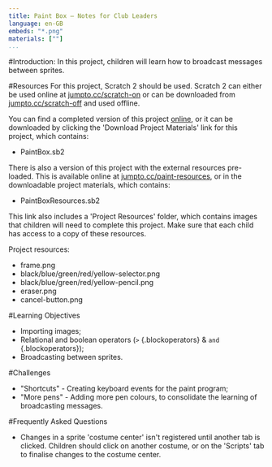 ```yaml
---
title: Paint Box — Notes for Club Leaders
language: en-GB
embeds: "*.png"
materials: [""]
...
```


#Introduction:
In this project, children will learn how to broadcast messages between sprites.

#Resources
For this project, Scratch 2 should be used. Scratch 2 can either be used online at [jumpto.cc/scratch-on](http://jumpto.cc/scratch-on) or can be downloaded from [jumpto.cc/scratch-off](http://jumpto.cc/scratch-off) and used offline.

You can find a completed version of this project <a href="http://scratch.mit.edu/projects/28541444/#editor">online</a>, or it can be downloaded by clicking the 'Download Project Materials' link for this project, which contains:

+ PaintBox.sb2

There is also a version of this project with the external resources pre-loaded. This is available online at [jumpto.cc/paint-resources](http://jumpto.cc/paint-resources), or in the downloadable project materials, which contains:

+ PaintBoxResources.sb2 

This link also includes a 'Project Resources' folder, which contains images that children will need to complete this project. Make sure that each child has access to a copy of these resources.

Project resources:
+ frame.png
+ black/blue/green/red/yellow-selector.png
+ black/blue/green/red/yellow-pencil.png
+ eraser.png
+ cancel-button.png

#Learning Objectives
+ Importing images;
+ Relational and boolean operators (`>` {.blockoperators} & `and` {.blockoperators});
+ Broadcasting between sprites.

#Challenges
+ "Shortcuts" - Creating keyboard events for the paint program;
+ "More pens" - Adding more pen colours, to consolidate the learning of broadcasting messages.

#Frequently Asked Questions
+ Changes in a sprite 'costume center' isn't registered until another tab is clicked. Children should click on another costume, or on the 'Scripts' tab to finalise changes to the costume center.